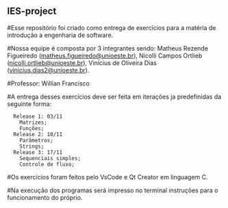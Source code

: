 ## IES-project

#Esse repositório foi criado como entrega de exercícios para a matéria de introdução a engenharia de software.

#Nossa equipe é composta por 3 integrantes sendo: Matheus Rezende Figueiredo (matheus.figueiredo@unioeste.br), Nicolli Campos Ortlieb (nicolli.ortlieb@unioeste.br), Vinícius de Oliveira Dias (vinicius.dias2@unioeste.br).

#Professor: Willian Francisco

#A entrega desses exercícios deve ser feita em iterações ja predefinidas da seguinte forma:
      
      Release 1: 03/11
        Matrizes;
        Funções;
      Release 2: 10/11
        Parâmetros;
        Strings;
      Release 3: 17/11
        Sequenciais simples;
        Controle de fluxo;

#Os exercícios foram feitos pelo VsCode e Qt Creator em linguagem C.

#Na execução dos programas será impresso no terminal instruções para o funcionamento do próprio.
